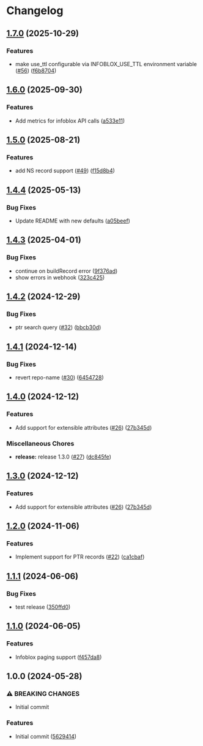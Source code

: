 # Changelog

## [1.7.0](https://github.com/AbsaOSS/external-dns-infoblox-webhook/compare/v1.6.0...v1.7.0) (2025-10-29)


### Features

* make use_ttl configurable via INFOBLOX_USE_TTL environment variable ([#56](https://github.com/AbsaOSS/external-dns-infoblox-webhook/issues/56)) ([f6b8704](https://github.com/AbsaOSS/external-dns-infoblox-webhook/commit/f6b8704b020f118ddbc901931c900cbad5dda08f))

## [1.6.0](https://github.com/AbsaOSS/external-dns-infoblox-webhook/compare/v1.5.0...v1.6.0) (2025-09-30)


### Features

* Add metrics for infoblox API calls ([a533e11](https://github.com/AbsaOSS/external-dns-infoblox-webhook/commit/a533e112c3148f351fdc522af8ddf3296749a3d6))

## [1.5.0](https://github.com/AbsaOSS/external-dns-infoblox-webhook/compare/v1.4.4...v1.5.0) (2025-08-21)


### Features

* add NS record support ([#49](https://github.com/AbsaOSS/external-dns-infoblox-webhook/issues/49)) ([f15d8b4](https://github.com/AbsaOSS/external-dns-infoblox-webhook/commit/f15d8b403f9b0fea14750718aba8975016898f51))

## [1.4.4](https://github.com/AbsaOSS/external-dns-infoblox-webhook/compare/v1.4.3...v1.4.4) (2025-05-13)


### Bug Fixes

* Update README with new defaults ([a05beef](https://github.com/AbsaOSS/external-dns-infoblox-webhook/commit/a05beefdfff9fb76b551680cf57e35f437ff248f))

## [1.4.3](https://github.com/AbsaOSS/external-dns-infoblox-webhook/compare/v1.4.2...v1.4.3) (2025-04-01)


### Bug Fixes

* continue on buildRecord error ([9f376ad](https://github.com/AbsaOSS/external-dns-infoblox-webhook/commit/9f376ade7346f8c5d1fa508cbdc1117f3b1e673c))
* show errors in webhook ([323c425](https://github.com/AbsaOSS/external-dns-infoblox-webhook/commit/323c4257a19a4035c9b6c8daf45102bb7eb9383a))

## [1.4.2](https://github.com/AbsaOSS/external-dns-infoblox-webhook/compare/v1.4.1...v1.4.2) (2024-12-29)


### Bug Fixes

* ptr search query ([#32](https://github.com/AbsaOSS/external-dns-infoblox-webhook/issues/32)) ([bbcb30d](https://github.com/AbsaOSS/external-dns-infoblox-webhook/commit/bbcb30d70b902506d15f3dc42b1f7daa3eb02739))

## [1.4.1](https://github.com/AbsaOSS/external-dns-infoblox-webhook/compare/v1.4.0...v1.4.1) (2024-12-14)


### Bug Fixes

* revert repo-name ([#30](https://github.com/AbsaOSS/external-dns-infoblox-webhook/issues/30)) ([6454728](https://github.com/AbsaOSS/external-dns-infoblox-webhook/commit/64547289e9505f2cbece2a2c95b7f9aa1a0a25e0))

## [1.4.0](https://github.com/AbsaOSS/external-dns-infoblox-webhook/compare/v1.3.0...v1.4.0) (2024-12-12)


### Features

* Add support for extensible attributes ([#26](https://github.com/AbsaOSS/external-dns-infoblox-webhook/issues/26)) ([27b345d](https://github.com/AbsaOSS/external-dns-infoblox-webhook/commit/27b345d7e7453d3bf9ab2d4b21627770e3ee84b5))


### Miscellaneous Chores

* **release:** release 1.3.0 ([#27](https://github.com/AbsaOSS/external-dns-infoblox-webhook/issues/27)) ([dc845fe](https://github.com/AbsaOSS/external-dns-infoblox-webhook/commit/dc845fe1af694868f1c7a31629236e3c15a92fa2))

## [1.3.0](https://github.com/AbsaOSS/external-dns-infoblox-webhook/compare/v1.2.0...v1.3.0) (2024-12-12)


### Features

* Add support for extensible attributes ([#26](https://github.com/AbsaOSS/external-dns-infoblox-webhook/issues/26)) ([27b345d](https://github.com/AbsaOSS/external-dns-infoblox-webhook/commit/27b345d7e7453d3bf9ab2d4b21627770e3ee84b5))

## [1.2.0](https://github.com/AbsaOSS/external-dns-infoblox-webhook/compare/v1.1.1...v1.2.0) (2024-11-06)


### Features

* Implement support for PTR records ([#22](https://github.com/AbsaOSS/external-dns-infoblox-webhook/issues/22)) ([ca1cbaf](https://github.com/AbsaOSS/external-dns-infoblox-webhook/commit/ca1cbafb48379eecee06294f050f6f5cd2fec0cc))

## [1.1.1](https://github.com/AbsaOSS/external-dns-infoblox-webhook/compare/v1.1.0...v1.1.1) (2024-06-06)


### Bug Fixes

* test release ([350ffd0](https://github.com/AbsaOSS/external-dns-infoblox-webhook/commit/350ffd0d05e6f8160cca72eb575013099c667e42))

## [1.1.0](https://github.com/AbsaOSS/external-dns-infoblox-webhook/compare/v1.0.0...v1.1.0) (2024-06-05)


### Features

* Infoblox paging support ([f457da8](https://github.com/AbsaOSS/external-dns-infoblox-webhook/commit/f457da8a091c062b6c264157aca94519b2805eb8))

## 1.0.0 (2024-05-28)


### ⚠ BREAKING CHANGES

* Initial commit

### Features

* Initial commit ([5629414](https://github.com/AbsaOSS/external-dns-infoblox-webhook/commit/562941456f5a60be6c98de55aa3e5f54edf73e2f))
